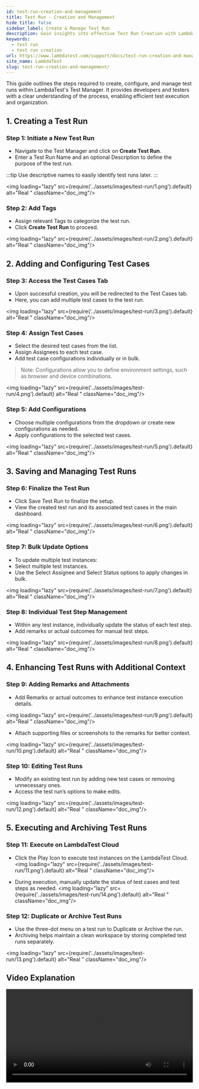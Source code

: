 ```yaml
---
id: test-run-creation-and-management
title: Test Run - Creation and Management
hide_title: false
sidebar_label: Create & Manage Test Run
description: Gain insights into effective Test Run Creation with LambdaTest, designed to streamline your workflow.
keywords:
  - test run
  - test run creation 
url: https://www.lambdatest.com/support/docs/test-run-creation-and-management/
site_name: LambdaTest
slug: test-run-creation-and-management/
---
```


<script type="application/ld+json"
      dangerouslySetInnerHTML={{ __html: JSON.stringify({
       "@context": "https://schema.org",
        "@type": "BreadcrumbList",
        "itemListElement": [{
          "@type": "ListItem",
          "position": 1,
          "name": "LambdaTest",
          "item": "https://www.lambdatest.com"
        },{
          "@type": "ListItem",
          "position": 2,
          "name": "Support",
          "item": "https://www.lambdatest.com/support/docs/"
        },{
          "@type": "ListItem",
          "position": 3,
          "name": "Test Run Creation",
          "item": "https://www.lambdatest.com/support/docs/test-run-creation-and-management/"
        }]
      })
    }}
></script>
This guide outlines the steps required to create, configure, and manage test runs within LambdaTest's Test Manager. It provides developers and testers with a clear understanding of the process, enabling efficient test execution and organization.

## 1. Creating a Test Run
### Step 1: Initiate a New Test Run
- Navigate to the Test Manager and click on **Create Test Run**.
- Enter a Test Run Name and an optional Description to define the purpose of the test run.

:::tip
Use descriptive names to easily identify test runs later.
:::

<img loading="lazy" src={require('../assets/images/test-run/1.png').default} alt="Real "  className="doc_img"/>

### Step 2: Add Tags
- Assign relevant Tags to categorize the test run.
- Click **Create Test Run** to proceed.

<img loading="lazy" src={require('../assets/images/test-run/2.png').default} alt="Real "  className="doc_img"/>

## 2. Adding and Configuring Test Cases
### Step 3: Access the Test Cases Tab
- Upon successful creation, you will be redirected to the Test Cases tab.
- Here, you can add multiple test cases to the test run.

<img loading="lazy" src={require('../assets/images/test-run/3.png').default} alt="Real "  className="doc_img"/>

### Step 4: Assign Test Cases
- Select the desired test cases from the list.
- Assign Assignees to each test case.
- Add test case configurations individually or in bulk.
> Note: Configurations allow you to define environment settings, such as browser and device combinations.

<img loading="lazy" src={require('../assets/images/test-run/4.png').default} alt="Real "  className="doc_img"/>

### Step 5: Add Configurations
- Choose multiple configurations from the dropdown or create new configurations as needed.
- Apply configurations to the selected test cases.

<img loading="lazy" src={require('../assets/images/test-run/5.png').default} alt="Real "  className="doc_img"/>

## 3. Saving and Managing Test Runs
### Step 6: Finalize the Test Run
- Click Save Test Run to finalize the setup.
- View the created test run and its associated test cases in the main dashboard.

<img loading="lazy" src={require('../assets/images/test-run/6.png').default} alt="Real "  className="doc_img"/>

### Step 7: Bulk Update Options
- To update multiple test instances:
- Select multiple test instances.
- Use the Select Assignee and Select Status options to apply changes in bulk.

<img loading="lazy" src={require('../assets/images/test-run/7.png').default} alt="Real "  className="doc_img"/>

### Step 8: Individual Test Step Management
- Within any test instance, individually update the status of each test step.
- Add remarks or actual outcomes for manual test steps.

<img loading="lazy" src={require('../assets/images/test-run/8.png').default} alt="Real "  className="doc_img"/>

## 4. Enhancing Test Runs with Additional Context
### Step 9: Adding Remarks and Attachments
- Add Remarks or actual outcomes to enhance test instance execution details.

<img loading="lazy" src={require('../assets/images/test-run/9.png').default} alt="Real "  className="doc_img"/>

- Attach supporting files or screenshots to the remarks for better context.

<img loading="lazy" src={require('../assets/images/test-run/10.png').default} alt="Real "  className="doc_img"/>

### Step 10: Editing Test Runs
- Modify an existing test run by adding new test cases or removing unnecessary ones.
- Access the test run’s options to make edits.

<img loading="lazy" src={require('../assets/images/test-run/12.png').default} alt="Real "  className="doc_img"/>

## 5. Executing and Archiving Test Runs
### Step 11: Execute on LambdaTest Cloud
- Click the Play Icon to execute test instances on the LambdaTest Cloud.
<img loading="lazy" src={require('../assets/images/test-run/11.png').default} alt="Real "  className="doc_img"/>

- During execution, manually update the status of test cases and test steps as needed.
<img loading="lazy" src={require('../assets/images/test-run/14.png').default} alt="Real "  className="doc_img"/>

### Step 12: Duplicate or Archive Test Runs
- Use the three-dot menu on a test run to Duplicate or Archive the run.
- Archiving helps maintain a clean workspace by storing completed test runs separately.

<img loading="lazy" src={require('../assets/images/test-run/13.png').default} alt="Real "  className="doc_img"/>

## Video Explanation
<video class="right-side" width="100%" controls id="vid">
<source src= {require('../assets/images/test-run/output.mp4').default} type="video/mp4" />
</video>